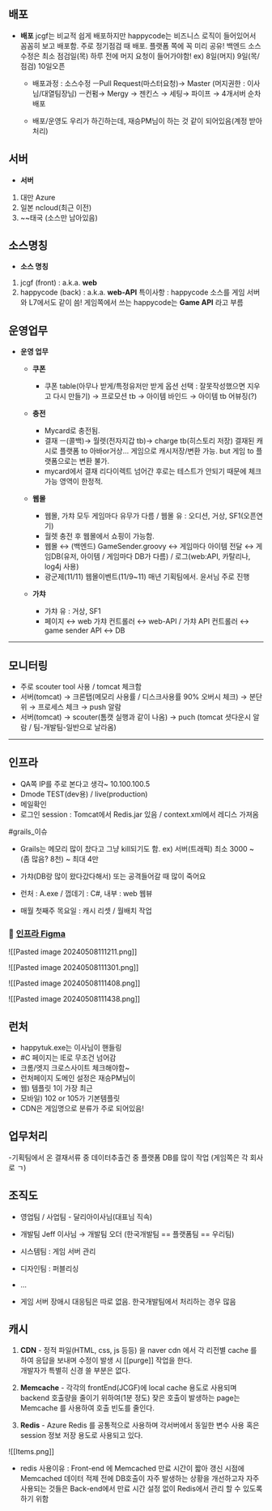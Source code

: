 
## 배포
- **배포**
	jcgf는 비교적 쉽게 배포하지만 happycode는 비즈니스 로직이 들어있어서 꼼꼼히 보고 배포함. 주로 정기점검 때 배포. 플랫폼 쪽에 꼭 미리 공유!
	백엔드 소스 수정은 최소 점검일(목) 하루 전에 머지 요청이 들어가야함!
	ex) 8일(머지) 9일(목/점검) 10일오픈
	
	- 배포과정 : 소스수정 ㅡPull Request(마스터요청)→ Master (머지권한 : 이사님/대열팀장님) ㅡ컨펌→ Mergy → 젠킨스 → 세팅→ 파이프 → 4개서버 순차배포
	
	- 배포/운영도 우리가 하긴하는데, 재승PM님이 하는 것 같이 되어있음(계정 받아 처리)

## 서버
- **서버**
1) 대만 Azure
2) 일본 ncloud(최근 이전)
3) ~~태국 (소스만 남아있음)

## 소스명칭
- **소스 명칭**
1) jcgf (front) : a.k.a. **web** 
2) happycode (back) : a.k.a. **web-API**
	특이사항 : happycode 소스를 게임 서버와 L7에서도 같이 씀!
			게임쪽에서 쓰는 happycode는 **Game API** 라고 부름

## 운영업무

- **운영 업무**
	- **쿠폰**
		- 쿠폰 table(아무나 받게/특정유저만 받게 옵션 선택 : 잘못작성했으면 지우고 다시 만들기) → 프로모션 tb → 아이템 바인드 → 아이템 tb
		어뷰징(?)
	
	- **충전**
		- Mycard로 충전됨.
		- 결재 ㅡ(콜백)→ 월렛(전자지갑 tb)→ charge tb(히스토리 저장)
		 결재된 캐시로 플랫폼 to 아바or거상... 게임으로 캐시저장/변환 가능. but 게임 to 플랫폼으로는 변환 불가.
		- mycard에서 결재 리다이렉트 넘어간 후로는 테스트가 안되기 때문에 체크가능 영역이 한정적.
	 
	- **웹몰**
		- 웹몰, 가챠 모두 게임마다 유무가 다름 / 웹몰 유 : 오디션, 거상, SF1(오픈연기)
		- 월렛 충전 후 웹몰에서 쇼핑이 가능함.
		- 웹몰 ↔ (백엔드) GameSender.groovy ↔ 게임마다 아이템 전달 ↔ 게임DB(유저, 아이템 / 게임마다 DB가 다름) / 로그(web:API, 카탈리나, log4j 사용)
		- 광군제(11/11) 웹몰이벤트(11/9~11) 매년 기획팀에서. 윤서님 주로 진행
	
	- **가챠**
		- 가챠 유 : 거상, SF1
		- 페이지 ↔ web 가챠 컨트롤러 ↔ web-API / 가챠 API 컨트롤러 ↔ game sender API ↔ DB



***

## 모니터링

- 주로 scouter tool 사용 / tomcat 체크함
-  서버(tomcat) → 크론탭(메모리 사용률 / 디스크사용률 90% 오버시 체크) → 분단위 → 프로세스 체크 → push 알람
- 서버(tomcat) → scouter(톰캣 실행과 같이 나옴) → puch (tomcat 셧다운시 알람 / 팀-개발팀-일반으로 날라옴)


---

## 인프라

- QA쪽 IP를 주로 본다고 생각~ 10.100.100.5
- Dmode TEST(dev용) / live(production)
- 메일확인
- 로그인 session : Tomcat에서 Redis.jar 있음 / context.xml에서 레디스 가져옴

#grails_이슈
- Grails는 메모리 많이 찼다고 그냥 kill되기도 함.
ex) 서버(트래픽) 최소 3000 ~ (좀 많음? 8천) ~ 최대 4만
- 가챠(DB랑 많이 왔다갔다해서) 또는 공격들어갈 때 많이 죽어요

- 런처 : A.exe / 껍데기 : C#, 내부 : web 웹뷰
- 매월 첫째주 목요일 : 캐시 리셋 / 월배치 작업

### 💌 [인프라 Figma](https://www.figma.com/file/XCbDcwApZZCoJVeZM6bFpa/Flow?type=whiteboard&node-id=0-1&t=hVrK15lS2tB4otVi-0)

![[Pasted image 20240508111211.png]]

![[Pasted image 20240508111301.png]]

![[Pasted image 20240508111408.png]]

![[Pasted image 20240508111438.png]]

## 런처

- happytuk.exe는 이사님이 핸들링
- #C 페이지는 IE로 무조건 넘어감
- 크롬/엣지 크로스사이트 체크해야함~
- 런처페이지 도메인 설정은 재승PM님이
- 웹) 템플릿 1이 가장 최근 
- 모바일) 102 or 105가 기본템플릿
- CDN은 게임명으로 분류가 주로 되어있음!


## 업무처리

-기획팀에서 온 결재서류 중 데이터추출건 중 플랫폼 DB를 많이 작업 (게임쪽은 각 회사로 ㄱ)


## 조직도

- 영업팀 / 사업팀 - 달리아이사님(대표님 직속)
- 개발팀 Jeff 이사님 → 개발팀 오더 (한국개발팀 == 플랫폼팀 == 우리팀)
- 시스템팀 : 게임 서버 관리
- 디자인팀 : 퍼블리싱
- ...

- 게임 서버 장애시 대응팀은 따로 없음. 한국개발팀에서 처리하는 경우 많음



## 캐시

1. **CDN** - 정적 파일(HTML, css, js 등등) 을 naver cdn 에서 각 리전별 cache 를 하여 응답을 보내며 수정이 발생 시 [[purge]] 작업을 한다.  
    개발자가 특별히 신경 쓸 부분은 없다.
    
2. **Memcache** - 각각의 frontEnd(JCGF)에 local cache 용도로 사용되며 backend 호출량을 줄이기 위하여(1분 정도) 잦은 호출이 발생하는 page는 Memcache 를 사용하여 호출 빈도를 줄인다.
    
3. **Redis** - Azure Redis 를 공통적으로 사용하며 각서버에서 동일한 변수 사용 혹은 session 정보 저장 용도로 사용되고 있다.

![[Items.png]]


- redis 사용이유 :
	Front-end 에 Memcached 만료 시간이 짧아 갱신 시점에 Memcached 데이터 적제 전에 DB호출이 자주 발생하는 상황을 개선하고자 자주 사용되는 것들은 Back-end에서 만료 시간 설정 없이 Redis에서 관리 할 수 있도록 하기 위함